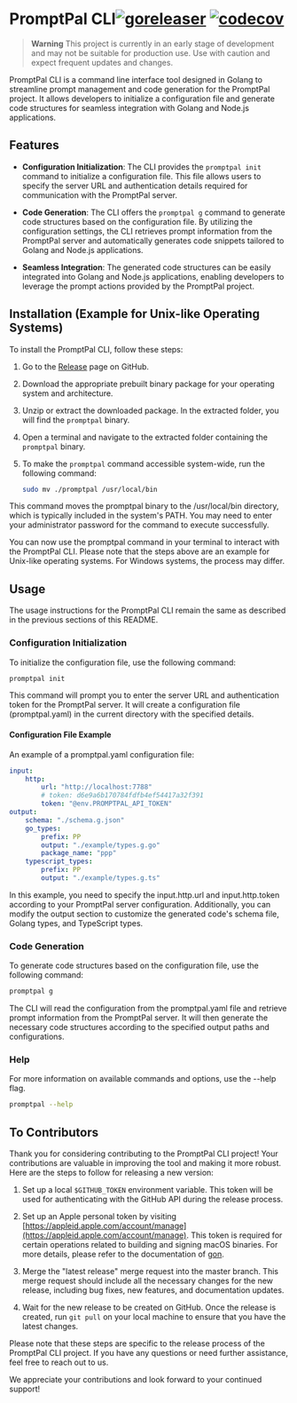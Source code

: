 # PromptPal CLI[![goreleaser](https://github.com/PromptPal/cli/actions/workflows/release.yaml/badge.svg)](https://github.com/PromptPal/cli/actions/workflows/release.yaml) [![codecov](https://codecov.io/gh/PromptPal/cli/graph/badge.svg?token=Y6FVYRIZ7X)](https://codecov.io/gh/PromptPal/cli)

> **Warning**
> This project is currently in an early stage of development and may not be suitable for production use. Use with caution and expect frequent updates and changes.

PromptPal CLI is a command line interface tool designed in Golang to streamline prompt management and code generation for the PromptPal project. It allows developers to initialize a configuration file and generate code structures for seamless integration with Golang and Node.js applications.

## Features

- **Configuration Initialization**: The CLI provides the `promptpal init` command to initialize a configuration file. This file allows users to specify the server URL and authentication details required for communication with the PromptPal server.

- **Code Generation**: The CLI offers the `promptpal g` command to generate code structures based on the configuration file. By utilizing the configuration settings, the CLI retrieves prompt information from the PromptPal server and automatically generates code snippets tailored to Golang and Node.js applications.

- **Seamless Integration**: The generated code structures can be easily integrated into Golang and Node.js applications, enabling developers to leverage the prompt actions provided by the PromptPal project.

## Installation (Example for Unix-like Operating Systems)

To install the PromptPal CLI, follow these steps:

1. Go to the [Release](https://github.com/PromptPal/cli/releases) page on GitHub.

2. Download the appropriate prebuilt binary package for your operating system and architecture.

3. Unzip or extract the downloaded package. In the extracted folder, you will find the `promptpal` binary.

4. Open a terminal and navigate to the extracted folder containing the `promptpal` binary.

5. To make the `promptpal` command accessible system-wide, run the following command:

   ```bash
   sudo mv ./promptpal /usr/local/bin
   ```

This command moves the promptpal binary to the /usr/local/bin directory, which is typically included in the system's PATH. You may need to enter your administrator password for the command to execute successfully.

You can now use the promptpal command in your terminal to interact with the PromptPal CLI.
Please note that the steps above are an example for Unix-like operating systems. For Windows systems, the process may differ.

## Usage
The usage instructions for the PromptPal CLI remain the same as described in the previous sections of this README.

### Configuration Initialization
To initialize the configuration file, use the following command:

```bash
promptpal init
```

This command will prompt you to enter the server URL and authentication token for the PromptPal server. It will create a configuration file (promptpal.yaml) in the current directory with the specified details.

#### Configuration File Example

An example of a promptpal.yaml configuration file:

```yaml
input:
    http:
        url: "http://localhost:7788"
        # token: d6e9a6b170784fdfb4ef54417a32f391
        token: "@env.PROMPTPAL_API_TOKEN"
output:
    schema: "./schema.g.json"
    go_types:
        prefix: PP
        output: "./example/types.g.go"
        package_name: "ppp"
    typescript_types:
        prefix: PP
        output: "./example/types.g.ts"
```

In this example, you need to specify the input.http.url and input.http.token according to your PromptPal server configuration. Additionally, you can modify the output section to customize the generated code's schema file, Golang types, and TypeScript types.

### Code Generation
To generate code structures based on the configuration file, use the following command:

```bash
promptpal g
```

The CLI will read the configuration from the promptpal.yaml file and retrieve prompt information from the PromptPal server. It will then generate the necessary code structures according to the specified output paths and configurations.

### Help
For more information on available commands and options, use the --help flag.

```bash
promptpal --help
```
## To Contributors

Thank you for considering contributing to the PromptPal CLI project! Your contributions are valuable in improving the tool and making it more robust. Here are the steps to follow for releasing a new version:

1. Set up a local `$GITHUB_TOKEN` environment variable. This token will be used for authenticating with the GitHub API during the release process.

2. Set up an Apple personal token by visiting [https://appleid.apple.com/account/manage](https://appleid.apple.com/account/manage). This token is required for certain operations related to building and signing macOS binaries. For more details, please refer to the documentation of [gon](https://github.com/mitchellh/gon#troubleshooting).

3. Merge the "latest release" merge request into the master branch. This merge request should include all the necessary changes for the new release, including bug fixes, new features, and documentation updates.

4. Wait for the new release to be created on GitHub. Once the release is created, run `git pull` on your local machine to ensure that you have the latest changes.

Please note that these steps are specific to the release process of the PromptPal CLI project. If you have any questions or need further assistance, feel free to reach out to us.

We appreciate your contributions and look forward to your continued support!